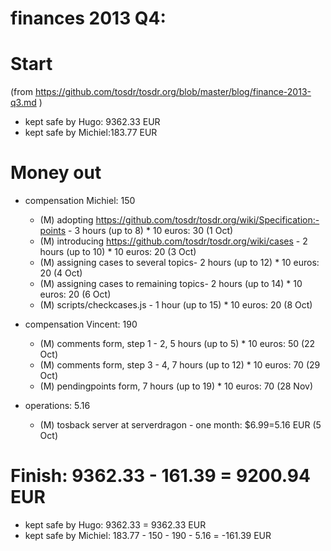# finances 2013 Q4:

# Start
(from https://github.com/tosdr/tosdr.org/blob/master/blog/finance-2013-q3.md )

* kept safe by Hugo: 9362.33 EUR
* kept safe by Michiel:183.77 EUR

# Money out

* compensation Michiel: 150
    * (M) adopting https://github.com/tosdr/tosdr.org/wiki/Specification:-points - 3 hours (up to 8) * 10 euros: 30 (1 Oct)
    * (M) introducing https://github.com/tosdr/tosdr.org/wiki/cases - 2 hours (up to 10) * 10 euros: 20 (3 Oct)
    * (M) assigning cases to several topics- 2 hours (up to 12) * 10 euros: 20 (4 Oct)
    * (M) assigning cases to remaining topics- 2 hours (up to 14) * 10 euros: 20 (6 Oct)
    * (M) scripts/checkcases.js - 1 hour (up to 15) * 10 euros: 20 (8 Oct)

* compensation Vincent: 190
    * (M) comments form, step 1 - 2, 5 hours (up to 5) * 10 euros: 50 (22 Oct)
    * (M) comments form, step 3 - 4, 7 hours (up to 12) * 10 euros: 70 (29 Oct)
    * (M) pendingpoints form, 7 hours (up to 19) * 10 euros: 70 (28 Nov)

* operations: 5.16
    * (M) tosback server at serverdragon - one month: $6.99=5.16 EUR (5 Oct)

# Finish: 9362.33 - 161.39  = 9200.94 EUR

* kept safe by Hugo: 9362.33 = 9362.33 EUR
* kept safe by Michiel: 183.77 - 150 - 190 - 5.16 = -161.39 EUR
